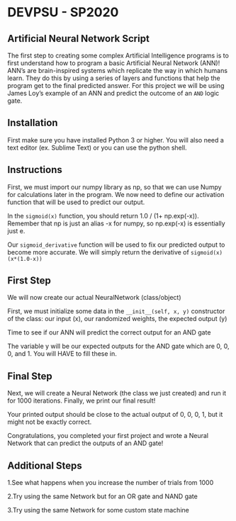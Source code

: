# DEV​PSU - SP2020

## Artificial Neural Network Script

The first step to creating some complex Artificial Intelligence programs is to first understand how to program a basic Artificial Neural Network (ANN)! ANN’s are brain-inspired systems which replicate the way in which humans learn. They do this by using a series of layers and functions that help the program get to the final predicted answer. For this project we will be using James Loy’s example of an ANN and predict the outcome of an `AND` logic gate.

## Installation

First make sure you have installed Python 3 or higher.
You will also need a text editor (ex. Sublime Text) or you can use the python shell. 

## Instructions

First, we must import our numpy library as np, so that we can use Numpy for calculations later in the program.
We now need to define our activation function that will be used to predict our output. 

In the `sigmoid(x)` ​function, you should return 1.0 / (1+ np.exp(-x)). Remember that np is just an alias -x​ for numpy, so np.exp(-x) is essentially just e​.

Our ​`sigmoid_derivative` ​function will be used to fix our predicted output to become more accurate. We will simply return the derivative of ​`sigmoid(x)​ (x*(1.0-x))`

## First Step

We will now create our actual ​NeuralNetwork ​(class/object)

First, we must initialize some data in the `​__init__(self, x, y)​` constructor of the class: our input (x), our randomized weights, the expected output (y)

Time to see if our ANN will predict the correct output for an AND gate

The variable y will be our expected outputs for the AND gate which are 0, 0, 0, and 1. You will HAVE​ to fill these in.

## Final Step

Next, we will create a Neural Network (the class we just created) and run it for 1000 iterations. Finally, we print our final result!

Your printed output should be close to the actual output of 0, 0, 0, 1, but it might not be ​exactly correct​.

Congratulations, you completed your first project and wrote a Neural Network that can predict the outputs of an AND gate!

## Additional Steps

1.See what happens when you increase the number of trials from 1000

2.Try using the same Network but for an OR gate and NAND gate

3.Try using the same Network for some custom state machine

